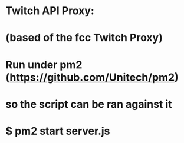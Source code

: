# Twitch API Proxy:
# (based of the fcc Twitch Proxy)
# 
# Run under pm2 (https://github.com/Unitech/pm2)
#
# so the script can be ran against it
#
# $ pm2 start server.js
